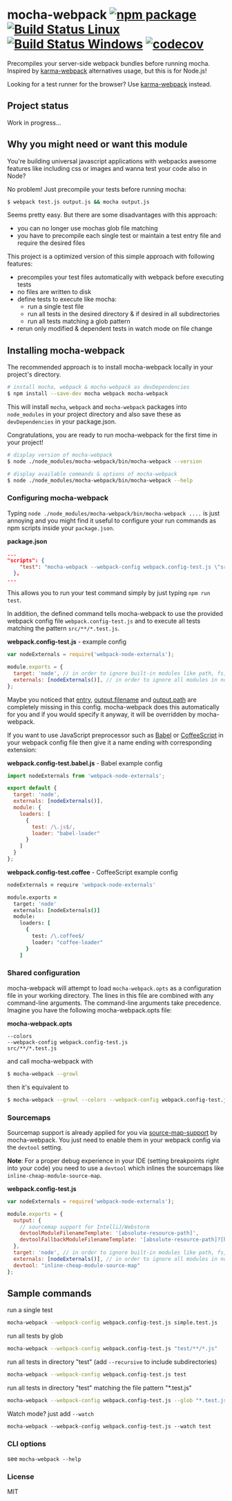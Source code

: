 # mocha-webpack [![npm package][npm-badge]][npm]  [![Build Status Linux][build-badge]][build] [![Build Status Windows][build-badge-windows]][build-windows] [![codecov][codecov-badge]][codecov]

Precompiles your server-side webpack bundles before running mocha.  Inspired by [karma-webpack] alternatives usage, but this is for Node.js!

Looking for a test runner for the browser? Use [karma-webpack] instead.

## Project status
Work in progress...


## Why you might need or want this module
You're  building universal javascript applications with webpacks awesome features like including css or images and wanna test your code also in Node?

No problem! Just precompile your tests before running mocha:

```bash
$ webpack test.js output.js && mocha output.js
```

Seems pretty easy. But there are some disadvantages with this approach:
- you can no longer use mochas glob file matching
- you have to precompile each single test or maintain a test entry file and require the desired files

This project is a optimized version of this simple approach with following features:
- precompiles your test files automatically with webpack before executing tests
- no files are written to disk
- define tests to execute like mocha:
  - run a single test file
  - run all tests in the desired directory & if desired in all subdirectories
  - run all tests matching a glob pattern
- rerun only modified & dependent tests in watch mode on file change


## Installing mocha-webpack
The recommended approach is to install mocha-webpack locally in your project's directory.

```bash
# install mocha, webpack & mocha-webpack as devDependencies
$ npm install --save-dev mocha webpack mocha-webpack
```
This will install `mocha`, `webpack` and `mocha-webpack` packages into `node_modules` in your project directory and also save these as `devDependencies` in your package.json.

Congratulations, you are ready to run mocha-webpack for the first time in your project!

```bash
# display version of mocha-webpack
$ node ./node_modules/mocha-webpack/bin/mocha-webpack --version

# display available commands & options of mocha-webpack
$ node ./node_modules/mocha-webpack/bin/mocha-webpack --help
```

### Configuring mocha-webpack

Typing `node ./node_modules/mocha-webpack/bin/mocha-webpack ....` is just annoying and you might find it useful to configure your run commands as npm scripts inside your `package.json`.


**package.json**
```json
...
"scripts": {
    "test": "mocha-webpack --webpack-config webpack.config-test.js \"src/**/*.test.js\"",
  },
...
```

This allows you to run your test command simply by just typing `npm run test`.

In addition, the defined command tells mocha-webpack to use the provided webpack config file `webpack.config-test.js` and to execute all tests matching the pattern `src/**/*.test.js`.

**webpack.config-test.js** - example config
```javascript
var nodeExternals = require('webpack-node-externals');

module.exports = {
  target: 'node', // in order to ignore built-in modules like path, fs, etc.
  externals: [nodeExternals()], // in order to ignore all modules in node_modules folder
};
```

Maybe you noticed that [entry](https://webpack.github.io/docs/configuration.html#entry), [output.filename](https://webpack.github.io/docs/configuration.html#output-filename) and [output.path](https://webpack.github.io/docs/configuration.html#output-path) are completely missing in this config. mocha-webpack does this automatically for you and if you would specify it anyway, it will be overridden by mocha-webpack.

If you want to use JavaScript preprocessor such as [Babel](https://babeljs.io/) or [CoffeeScript](http://coffeescript.org/)
in your webpack config file then give it a name ending with corresponding extension:

**webpack.config-test.babel.js** - Babel example config
```javascript
import nodeExternals from 'webpack-node-externals';

export default {
  target: 'node',
  externals: [nodeExternals()],
  module: {
    loaders: [
      {
        test: /\.js$/,
        loader: "babel-loader"
      }
    ]
  }
};
```

**webpack.config-test.coffee** - CoffeeScript example config
```coffee
nodeExternals = require 'webpack-node-externals'

module.exports =
  target: 'node'
  externals: [nodeExternals()]
  module:
    loaders: [
      {
        test: /\.coffee$/
        loader: "coffee-loader"
      }
    ]
```

### Shared configuration

mocha-webpack will attempt to load `mocha-webpack.opts` as a configuration file in your working directory. The lines in this file are combined with any command-line arguments. The command-line arguments take precedence. Imagine you have the following mocha-webpack.opts file:

**mocha-webpack.opts**
```
--colors
--webpack-config webpack.config-test.js
src/**/*.test.js
```

and call mocha-webpack with
```bash
$ mocha-webpack --growl
```

then it's equivalent to

```bash
$ mocha-webpack --growl --colors --webpack-config webpack.config-test.js "src/**/*.test.js"
```
### Sourcemaps

Sourcemap support is already applied for you via [source-map-support](https://github.com/evanw/node-source-map-support) by mocha-webpack. You just need to enable them in your webpack config via the `devtool` setting.

**Note**: For a proper debug experience in your IDE (setting breakpoints right into your code) you need to use a `devtool` which inlines the sourcemaps like `inline-cheap-module-source-map`.

**webpack.config-test.js**
```javascript
var nodeExternals = require('webpack-node-externals');

module.exports = {
  output: {
    // sourcemap support for IntelliJ/Webstorm
    devtoolModuleFilenameTemplate: '[absolute-resource-path]',
    devtoolFallbackModuleFilenameTemplate: '[absolute-resource-path]?[hash]'
  },
  target: 'node', // in order to ignore built-in modules like path, fs, etc.
  externals: [nodeExternals()], // in order to ignore all modules in node_modules folder
  devtool: "inline-cheap-module-source-map"
};
```


## Sample commands

run a single test

```bash
mocha-webpack --webpack-config webpack.config-test.js simple.test.js
```

run all tests by glob

```bash
mocha-webpack --webpack-config webpack.config-test.js "test/**/*.js"
```

run all tests in directory "test" (add `--recursive` to include subdirectories)

```bash
mocha-webpack --webpack-config webpack.config-test.js test
```

run all tests in directory "test" matching the file pattern "\*.test.js"

```bash
mocha-webpack --webpack-config webpack.config-test.js --glob "*.test.js" test
```

Watch mode? just add `--watch`

```
mocha-webpack --webpack-config webpack.config-test.js --watch test
```


### CLI options

see `mocha-webpack --help`

### License

MIT

[source-map-support]: https://github.com/evanw/node-source-map-support
[karma-webpack]: https://github.com/webpack/karma-webpack
[build-badge]: https://travis-ci.org/zinserjan/mocha-webpack.svg?branch=master
[build]: https://travis-ci.org/zinserjan/mocha-webpack
[build-badge-windows]: https://ci.appveyor.com/api/projects/status/pnik85hfqesxy7y9/branch/master?svg=true
[build-windows]: https://ci.appveyor.com/project/zinserjan/mocha-webpack
[npm-badge]: https://img.shields.io/npm/v/mocha-webpack.svg?style=flat-square
[npm]: https://www.npmjs.org/package/mocha-webpack
[codecov-badge]:https://codecov.io/gh/zinserjan/mocha-webpack/branch/master/graph/badge.svg
[codecov]: https://codecov.io/gh/zinserjan/mocha-webpack
